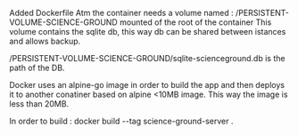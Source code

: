 Added Dockerfile
Atm the container needs a volume named : /PERSISTENT-VOLUME-SCIENCE-GROUND mounted of the root of the container
This volume contains the sqlite db, this way db can be shared between istances and allows backup.

/PERSISTENT-VOLUME-SCIENCE-GROUND/sqlite-scienceground.db is the path of the DB.

Docker uses an alpine-go image in order to build the app and then deploys it to another conatiner based on alpine <10MB image.
This way the image is less than 20MB.

In order to build : docker build --tag science-ground-server .